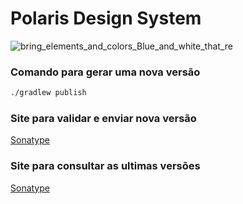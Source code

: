 # Polaris Design System
![bring_elements_and_colors_Blue_and_white_that_re](https://github.com/digitalHorizonsCo/Polaris-Design-System/assets/7042627/5249361a-5dcf-43a5-8c65-ba57dfce7f3b)

### Comando para gerar uma nova versão
```bash
./gradlew publish
```

### Site para validar e enviar nova versão
[Sonatype](https://s01.oss.sonatype.org/#welcome)

### Site para consultar as ultimas versões
[Sonatype](https://search.maven.org/search?q=io.github.allefsousa.polaris)
